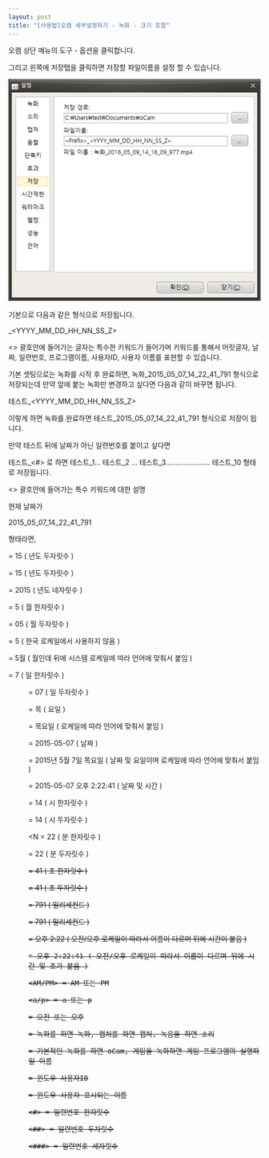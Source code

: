 ```yaml
---
layout: post
title: "[사용법]오캠 세부설정하기 - 녹화 - 크기 조절"
---
```


오캠 상단 메뉴의 도구 - 옵션을 클릭합니다.

그리고 왼쪽에 저장탭을 클릭하면 저장할 파일이름을 설정 할 수 있습니다.

![](/images/tutorial_29_img_1.png)

기본으로 다음과 같은 형식으로 저장됩니다.

<Prefix>_<YYYY_MM_DD_HH_NN_SS_Z>

<> 괄호안에 들어가는 글자는 특수한 키워드가 들어가며 키워드를 통해서 머릿글자, 날짜, 일련번호, 프로그램이름, 사용자ID, 사용자 이름를
표현할 수 있습니다.

기본 셋팅으로는 녹화를 시작 후 완료하면, 녹화_2015_05_07_14_22_41_791 형식으로 저장되는데 만약 앞에 붙는 녹화만
변경하고 싶다면 다음과 같이 바꾸면 됩니다.

테스트_<YYYY_MM_DD_HH_NN_SS_Z>

이렇게 하면 녹화를 완료하면 테스트_2015_05_07_14_22_41_791 형식으로 저장이 됩니다.

만약 테스트 뒤에 날짜가 아닌 일련번호를 붙이고 싶다면

테스트_<#> 로 하면 테스트_1... 테스트_2 ... 테스트_3...................... 테스트_10 형태로 저장됩니다.

<> 괄호안에 들어가는 특수 키워드에 대한 설명

현재 날짜가

2015_05_07_14_22_41_791

형태라면,

<Y> = 15 ( 년도 두자릿수 )

<YY> = 15 ( 년도 두자릿수 )

<YYYY> = 2015 ( 년도 네자릿수 )

<M> = 5 ( 월 한자릿수 )

<MM> = 05 ( 월 두자릿수 )

<MMM> = 5 ( 한국 로케일에서 사용하지 않음 )

<MMMM> = 5월 ( 월인데 뒤에 시스템 로케일에 따라 언어에 맞춰서 붙임 )

<D> = 7 ( 일 한자릿수 )

<DD> = 07 ( 일 두자릿수 )

<DDD> = 목 ( 요일 )

<DDDD> = 목요일 ( 로케일에 따라 언어에 맞춰서 붙임 )

<DDDDD> = 2015-05-07 ( 날짜 )

<DDDDDD> = 2015년 5월 7일 목요일 ( 날짜 및 요일이며 로케일에 따라 언어에 맞춰서 붙임 )

<C> = 2015-05-07 오후 2:22:41 ( 날짜 및 시간 )

<H> = 14 ( 시 한자릿수 )

<HH> = 14 ( 시 두자릿수 )

<N = 22 ( 분 한자릿수 )

<NN> = 22 ( 분 두자릿수 )

<S> = 41 ( 초 한자릿수 )

<SS> = 41 ( 초 두자릿수 )

<Z> = 791 ( 밀리세컨드 )

<ZZZ> = 791 ( 밀리세컨드 )

<T> = 오후 2:22 ( 오전/오후 로케일이 따라서 이름이 다르며 뒤에 시간이 붙음 )

<TT> = 오후 2:22:41 ( 오전/오후 로케일이 따라서 이름이 다르며 뒤에 시간 및 초가 붙음 )

<AM/PM> = AM 또는 PM

<a/p> = a 또는 p

<ampm> = 오전 또는 오후

<Prefix> = 녹화를 하면 녹화, 캡처를 화면 캡처, 녹음을 하면 소리

<ProgramName> = 기본적인 녹화를 하면 oCam, 게임을 녹화하면 게임 프로그램의 실행파일 이름

<UserID> = 윈도우 사용자ID

<DisplayUserName> = 윈도우 사용자 표시되는 이름

<#> = 일련번호 한자릿수

<##> = 일련번호 두자릿수

<###> = 일련번호 세자릿수

